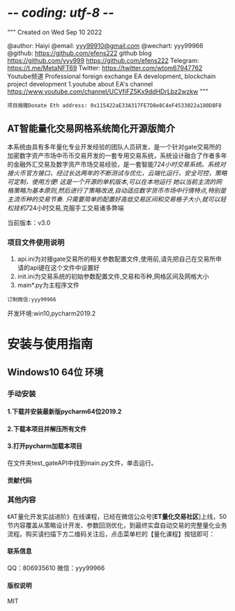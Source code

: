 # -*- coding: utf-8 -*-
"""
Created on Wed Sep 10 2022

@author: Haiyi
@email: yyy99910@gmail.com
@wechart: yyy99966
@github: https://github.com/efens222
github blog  https://github.com/yyy999 
https://github.com/efens222 
Telegram: https://t.me/MetaNFT69 
Twitter: https://twitter.com/wtom67947762 
 Youtube频道 
 Professional foreign exchange EA development, blockchain project development 
 1.youtube about EA's channel 
 https://www.youtube.com/channel/UCVfiFZ5Kx9ddHDrLbz2wzkw 
"""
```
项目捐赠Donate Eth address: 0x115422aE33A317FE7D8e8C4eF4533022a180D8F8
```
## AT智能量化交易网格系统简化开源版简介

本系统由具有多年量化专业开发经验的团队人员研发，是一个针对gate交易所的加密数字资产市场中币币交易开发的一套专用交易系统，系统设计融合了作者多年的金融外汇交易及数字资产市场交易经验，是一套智能7*24小时交易系统。系统对接火币官方接口，经过长达两年的不断测试与优化，云端化运行，安全可控，策略可定制，使用方便!
这是一个开源的单机版本,可以在本地运行
她以当前主流的网格策略为基本原则,然后进行了策略改进,自动适应数字货币市场中行情特点,特别是主流币种的交易节奏.
只需要简单的配置好高低交易区间和交易格子大小,就可以轻松挂机7*24小时交易,克服手工交易诸多弊端

当前版本：v3.0
### 项目文件使用说明
1. api.ini为对接gate交易所的相关参数配置文件,使用前,请先把自己在交易所申请的api键在这个文件中设置好
2. init.ini为交易系统的初始参数配置文件,交易和币种,网格区间及网格大小
3. main*.py为主程序文件
```
订制微信:yyy99966
```
开发环境:win10,pycharm2019.2



# 安装与使用指南

## Windows10 64位 环境

### 手动安装

#### 1.下载并安装最新版pycharm64位2019.2
#### 2.下载本项目并解压所有文件
#### 3.打开pycharm加载本项目
在文件夹test_gateAPI中找到main.py文件，单击运行。


#### 贡献代码


### 其他内容
《AT量化开发实战进阶》在线课程，已经在微信公众号[**ET量化交易社区**]上线，50节内容覆盖从策略设计开发、参数回测优化，到最终实盘自动交易的完整量化业务流程。购买请扫描下方二维码关注后，点击菜单栏的【量化课程】按钮即可：


#### 联系信息
 QQ：806935610
 微信：yyy99966


#### 版权说明

MIT




